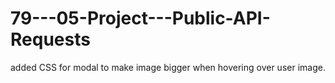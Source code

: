# 79---05-Project---Public-API-Requests

added CSS for modal to make image bigger when hovering over user image.
